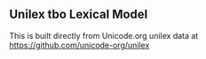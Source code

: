 Unilex tbo Lexical Model
----------------------

This is built directly from Unicode.org unilex data at
https://github.com/unicode-org/unilex

